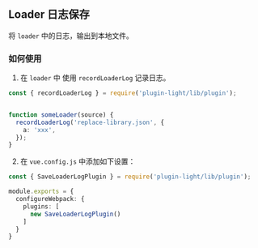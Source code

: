 ## Loader 日志保存

将 `loader` 中的日志，输出到本地文件。

### 如何使用

1. 在 `loader` 中 使用 `recordLoaderLog` 记录日志。


```ts
const { recordLoaderLog } = require('plugin-light/lib/plugin');


function someLoader(source) {
  recordLoaderLog('replace-library.json', {
    a: 'xxx',
  });
}
```


2. 在 `vue.config.js` 中添加如下设置：


```ts
const { SaveLoaderLogPlugin } = require('plugin-light/lib/plugin');

module.exports = {
  configureWebpack: {
    plugins: [
      new SaveLoaderLogPlugin()
    ]
  }
}
```

